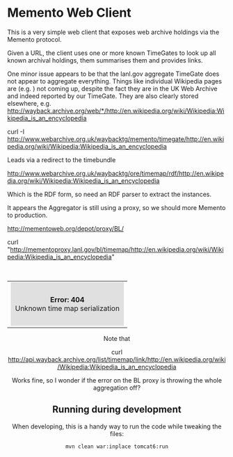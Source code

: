 Memento Web Client
==================

This is a very simple web client that exposes web archive holdings via the Memento protocol.

Given a URL, the client uses one or more known TimeGates to look up all known archival holdings, them summarises them and provides links.

One minor issue appears to be that the lanl.gov aggregate TimeGate does not appear to aggregate everything. Things like individual Wikipedia pages are (e.g. ) not coming up, despite the fact they are in the UK Web Archive and indeed reported by our TimeGate.  They are also clearly stored elsewhere, e.g. http://wayback.archive.org/web/*/http://en.wikipedia.org/wiki/Wikipedia:Wikipedia_is_an_encyclopedia

curl -I http://www.webarchive.org.uk/waybacktg/memento/timegate/http://en.wikipedia.org/wiki/Wikipedia:Wikipedia_is_an_encyclopedia

Leads via a redirect to the timebundle

http://www.webarchive.org.uk/waybacktg/ore/timemap/rdf/http://en.wikipedia.org/wiki/Wikipedia:Wikipedia_is_an_encyclopedia

Which is the RDF form, so need an RDF parser to extract the instances.

It appears the Aggregator is still using a proxy, so we should more Memento to production.

http://mementoweb.org/depot/proxy/BL/

curl "http://mementoproxy.lanl.gov/bl/timemap/http://en.wikipedia.org/wiki/Wikipedia:Wikipedia_is_an_encyclopedia"
<html><body><br/><center><table width='800px'><tr><td><div style='background-color: #e0e0e0; padding: 10px;'><br/><center><b>Error: 404</b></center>Unknown time map serialization<br/><br/></div></td></tr></table></body></html>


Note that 

curl  http://api.wayback.archive.org/list/timemap/link/http://en.wikipedia.org/wiki/Wikipedia:Wikipedia_is_an_encyclopedia

Works fine, so I wonder if the error on the BL proxy is throwing the whole aggregation off?


Running during development
--------------------------

When developing, this is a handy way to run the code while tweaking the files:

    mvn clean war:inplace tomcat6:run
